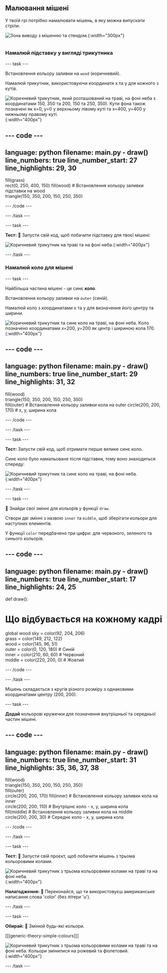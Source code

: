 ## Малювання мішені

<div style="display: flex; flex-wrap: wrap">
<div style="flex-basis: 200px; flex-grow: 1; margin-right: 15px;">
У твоїй грі потрібно намалювати мішень, в яку можна випускати стріли.
</div>
<div>

![Зона виводу з мішенню та стендом.](images/three-circles.png){:width="300px"}

</div>
</div>

### Намалюй підставку у вигляді трикутника

--- task ---

Встановлення кольору заливки на `wood` (коричневий).

Намалюй трикутник, використовуючи координати x та y для кожного з кутів.

![Коричневий трикутник, який розташований на траві, на фоні неба з координатами 150, 350 та 200, 150 та 250, 350). Кути фона також позначені як x=0, y=0 у верхньому лівому куті та x=400, y=400 у нижньому правому куті.](images/stand_coords.png){:width="400px"}

--- code ---
---
language: python
filename: main.py - draw()
line_numbers: true
line_number_start: 27
line_highlights: 29, 30
---
  fill(grass)   
  rect(0, 250, 400, 150) 
  fill(wood) # Встановлення кольору заливки підставки на wood     
  triangle(150, 350, 200, 150, 250, 350)

--- /code ---

--- /task ---

--- task ---

**Тест:** 🔄 Запусти свій код, щоб побачити підставку для твоєї мішені:

![Коричневий трикутник на траві та на фоні неба.](images/target-stand.png){:width="400px"}

--- /task ---

### Намалюй коло для мішені

--- task ---

Найбільша частина мішені - це синє **коло**.

Встановлення кольору заливки на `outer` (синій).

Намалюй коло з координатами x та y для визначення його центру та ширини.

![Коричневий трикутник та синє коло на траві, на фоні неба. Коло позначено координатами x=200, y=200 як центр і шириною кола 170.](images/circle-coords.png){:width="400px"}

--- code ---
---
language: python
filename: main.py - draw()
line_numbers: true
line_number_start: 29
line_highlights: 31, 32
---

  fill(wood)   
  triangle(150, 350, 200, 150, 250, 350)   
  fill(outer) # Встановлення кольору заливки кола на outer 
  circle(200, 200, 170) # x, y, ширина кола

--- /code ---

--- /task ---

--- task ---

**Тест:** Запусти свій код, щоб отримати перше велике синє коло.

Синє коло було намальоване після підставки, тому воно знаходиться спереду:

![Коричневий трикутник та синє коло на траві, на фоні неба.](images/blue-circle.png){:width="400px"}

--- /task ---

--- task ---

👀 Знайди свої змінні для кольорів у функції `draw`.

Створи дві змінні з назвою `inner` та `middle`, щоб зберігати кольори для наступних елементів.

У функції `color` передбачено три цифри: для червоного, зеленого та синього кольорів.

--- code ---
---
language: python
filename: main.py - draw()
line_numbers: true
line_number_start: 17
line_highlights: 24, 25
---
def draw():   
  # Що відбувається на кожному кадрі
  global wood
  sky = color(92, 204, 206)   
  grass = color(149, 212, 122)   
  wood = color(145, 96, 51)   
  outer = color(0, 120, 180) # Синій    
  inner = color(210, 60, 60) # Червоний    
  middle = color(220, 200, 0) # Жовтий 

--- /code ---

--- /task ---

Мішень складається з кругів різного розміру з однаковими координатами центру (200, 200).

--- task ---

**Додай** кольорові кружечки для позначення внутрішньої та середньої частин мішені.

--- code ---
---
language: python
filename: main.py - draw()
line_numbers: true
line_number_start: 31
line_highlights: 35, 36, 37, 38
---
  fill(wood)    
  triangle(150, 350, 200, 150, 250, 350)  
  fill(outer)   
  circle(200, 200, 170)
  fill(inner) # Встановлення кольору заливки кола на inner      
  circle(200, 200, 110) # Внутрішнє коло - x, y, ширина кола  
  fill(middle) # Встановлення кольору заливки кола на middle      
  circle(200, 200, 30) # Середнє коло - x, y, ширина кола 
  

--- /code ---

--- /task ---

--- task ---

**Тест:** 🔄 Запусти свій проєкт, щоб побачити мішень з трьома кольоровими колами.

![Коричневий трикутник з трьома кольоровими колами на траві та на фоні неба.](images/three-circles.png){:width="400px"}

**Налагодження:** 🐞 Переконайся, що ти використовуєш американське написання слова 'color' (без літери 'u').

--- /task ---

--- task ---

**Обирай:** 💭 Змінюй будь-які кольори.

[[[generic-theory-simple-colours]]]

![Коричневий трикутник з трьома кольоровими колами на траві та на фоні неба. Кольори змінилися на рожевий та фіолетовий.](images/alternative-colours.png){:width="400px"}


--- /task ---



